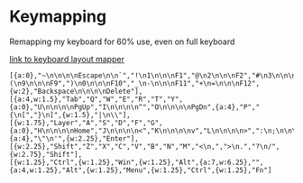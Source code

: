 # Keymapping

Remapping my keyboard for 60% use, even on full keyboard

[link to keyboard layout mapper](http://www.keyboard-layout-editor.com/#/)

```
[{a:0},"~\n\n\n\nEscape\n\n`","!\n1\n\n\nF1","@\n2\n\n\nF2","#\n3\n\n\nF3","$\n4\n\n\nF4","%\n5\n\n\nF5","^\n6\n\n\nF6","&\n7\n\n\nF7","*\n8\n\n\nF8","(\n9\n\n\nF9",")\n0\n\n\nF10","_\n-\n\n\nF11","+\n=\n\n\nF12",{w:2},"Backspace\n\n\n\nDelete"],
[{a:4,w:1.5},"Tab","Q","W","E","R","T","Y",{a:0},"U\n\n\n\nPgUp","I\n\n\n\n^","O\n\n\n\nPgDn",{a:4},"P","{\n[","}\n]",{w:1.5},"|\n\\"],
[{w:1.75},"Layer","A","S","D","F","G",{a:0},"H\n\n\n\nHome","J\n\n\n\n<","K\n\n\n\nv","L\n\n\n\n>",":\n;\n\n\nEnd",{a:4},"\"\n'",{w:2.25},"Enter"],
[{w:2.25},"Shift","Z","X","C","V","B","N","M","<\n,",">\n.","?\n/",{w:2.75},"Shift"],
[{w:1.25},"Ctrl",{w:1.25},"Win",{w:1.25},"Alt",{a:7,w:6.25},"",{a:4,w:1.25},"Alt",{w:1.25},"Menu",{w:1.25},"Ctrl",{w:1.25},"Fn"]
```